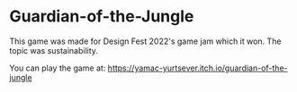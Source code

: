 # Guardian-of-the-Jungle

This game was made for Design Fest 2022's game jam which it won. The topic was sustainability.

You can play the game at: https://yamac-yurtsever.itch.io/guardian-of-the-jungle
